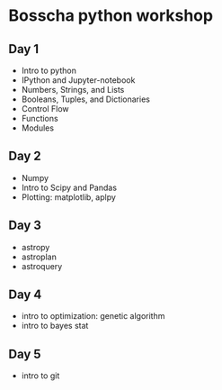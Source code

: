 # Bosscha python workshop

## Day 1
* Intro to python
* IPython and Jupyter-notebook
* Numbers, Strings, and Lists
* Booleans, Tuples, and Dictionaries
* Control Flow
* Functions
* Modules

## Day 2
* Numpy
* Intro to Scipy and Pandas
* Plotting: matplotlib, aplpy

## Day 3 
* astropy
* astroplan
* astroquery

## Day 4
* intro to optimization: genetic algorithm
* intro to bayes stat

## Day 5
* intro to git

